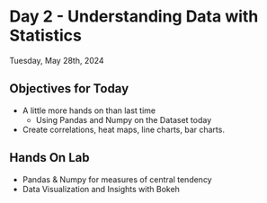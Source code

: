 # Day 2 - Understanding Data with Statistics
Tuesday, May 28th, 2024

## Objectives for Today
- A little more hands on than last time
    - Using Pandas and Numpy on the Dataset today
- Create correlations, heat maps, line charts, bar charts.


## Hands On Lab
- Pandas & Numpy for measures of central tendency
- Data Visualization and Insights with Bokeh
